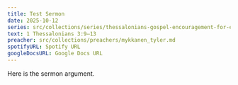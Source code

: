```yaml
---
title: Test Sermon
date: 2025-10-12
series: src/collections/series/thessalonians-gospel-encouragement-for-everyday-life.md
text: 1 Thessalonians 3:9–13
preacher: src/collections/preachers/mykkanen_tyler.md
spotifyURL: Spotify URL
googleDocsURL: Google Docs URL
---
```

Here is the sermon argument.